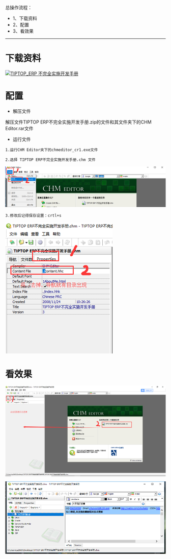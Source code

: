 总操作流程：
- 1、下载资料
- 2、配置
- 3、看效果

***

# 下载资料

[![](https://img.shields.io/badge/TIPTOP_ERP-不完全实施开发手册-green.svg "TIPTOP_ERP 不完全实施开发手册")](https://pan.baidu.com/s/1Ol-QArnQodbqhXdlFfktAQ)

# 配置

- 解压文件

解压文件TIPTOP ERP不完全实施开发手册.zip的文件和其文件夹下的CHM Editor.rar文件

- 运行文件

`1.运行CHM Editor夹下的chmeditor_cr1.exe文件`

`2.选择 TIPTOP ERP不完全实施开发手册.chm 文件`

![](image/2-1.png)

`3.修改后记得保存设置：crtl+s`

![](image/2-2.png)

# 看效果

![](image/2-3.png)

![](image/2-4.png)
